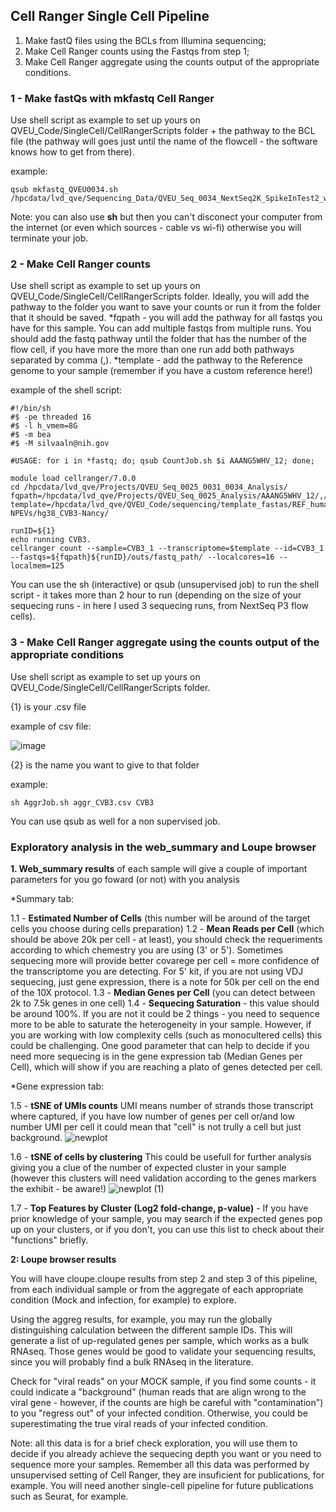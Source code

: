 ## Cell Ranger Single Cell Pipeline

1. Make fastQ files using the BCLs from Illumina sequencing;
2. Make Cell Ranger counts using the Fastqs from step 1;
3. Make Cell Ranger aggregate using the counts output of the appropriate conditions. 

### 1 - Make fastQs with mkfastq Cell Ranger

Use shell script as example to set up yours on QVEU_Code/SingleCell/CellRangerScripts folder + the pathway to the BCL file (the pathway will goes just until the name of the flowcell - the software knows how to get from there). 

example: 

    qsub mkfastq_QVEU0034.sh /hpcdata/lvd_qve/Sequencing_Data/QVEU_Seq_0034_NextSeq2K_SpikeInTest2_withadaptors_3/221123_VH01023_12_AAANG3NHV
    
Note: you can also use **sh** but then you can't disconect your computer from the internet (or even which sources - cable vs wi-fi) otherwise you will terminate your job.

### 2 - Make Cell Ranger counts

Use shell script as example to set up yours on QVEU_Code/SingleCell/CellRangerScripts folder. Ideally, you will add the pathway to the folder you want to save your counts or run it from the folder that it should be saved.
*fqpath - you will add the pathway for all fastqs you have for this sample. You can add multiple fastqs from multiple runs. You should add the fastq pathway until the folder that has the number of the flow cell, if you have more the more than one run add both pathways separated by comma (,).
*template - add the pathway to the Reference genome to your sample (remember if you have a custom reference here!) 

example of the shell script: 

    #!/bin/sh
    #$ -pe threaded 16
    #$ -l h_vmem=8G
    #$ -m bea
    #$ -M silvaaln@nih.gov

    #USAGE: for i in *fastq; do; qsub CountJob.sh $i AAANG5WHV_12; done;

    module load cellranger/7.0.0
    cd /hpcdata/lvd_qve/Projects/QVEU_Seq_0025_0031_0034_Analysis/
    fqpath=/hpcdata/lvd_qve/Projects/QVEU_Seq_0025_Analysis/AAANG5WHV_12/,/hpcdata/lvd_qve/Projects/QVEU_Seq_0025and0031_Analysis/AAANGTJHV_12/,/hpcdata/lvd_qve/Projects/QVEU_Seq_0025_0031_0034_Analysis/AAANG3NHV_12
    template=/hpcdata/lvd_qve/QVEU_Code/sequencing/template_fastas/REF_human-NPEVs/hg38_CVB3-Nancy/

    runID=${1}
    echo running CVB3.
    cellranger count --sample=CVB3_1 --transcriptome=$template --id=CVB3_1 --fastqs=${fqpath}${runID}/outs/fastq_path/ --localcores=16 --localmem=125

You can use the sh (interactive) or qsub (unsupervised job) to run the shell script - it takes more than 2 hour to run (depending on the size of your sequecing runs - in here I used 3 sequecing runs, from NextSeq P3 flow cells).

### 3 - Make Cell Ranger aggregate using the counts output of the appropriate conditions

Use shell script as example to set up yours on QVEU_Code/SingleCell/CellRangerScripts folder.

{1} is your .csv file

example of csv file: 

![image](https://user-images.githubusercontent.com/97693929/205693790-6f5aeeab-2ddb-40f4-8265-361541d6a541.png)


{2} is the name you want to give to that folder

example:

    sh AggrJob.sh aggr_CVB3.csv CVB3

You can use qsub as well for a non supervised job. 

### Exploratory analysis in the web_summary and Loupe browser

**1. Web_summary results** of each sample will give a couple of important parameters for you go foward (or not) with you analysis

*Summary tab:

  1.1 - **Estimated Number of Cells** (this number will be around of the target cells you choose during cells preparation)
  1.2 - **Mean Reads per Cell** (which should be above 20k per cell - at least), you should check the requeriments according to which chemestry you are using (3' or 5'). Sometimes sequecing more will provide better covarege per cell = more confidence of the transcriptome you are detecting. For 5' kit, if you are not using VDJ sequecing, just gene expression, there is a note for 50k per cell on the end of the 10X protocol. 
  1.3 - **Median Genes per Cell** (you can detect between 2k to 7.5k genes in one cell)
  1.4 - **Sequecing Saturation** - this value should be around 100%. If you are not it could be 2 things - you need to sequence more to be able to saturate the heterogeneity in your sample. However, if you are working with low complexity cells (such as monocultered cells) this could be challenging. One good parameter that can help to decide if you need more sequecing is in the gene expression tab (Median Genes per Cell), which will show if you are reaching a plato of genes detected per cell. 
    
*Gene expression tab:
 
  1.5 - **tSNE of UMIs counts** UMI means number of strands those transcript where captured, if you have low number of genes per cell or/and low number UMI per cell it could mean that "cell" is not trully a cell but just background. 
    ![newplot](https://user-images.githubusercontent.com/97693929/205698722-ec53945d-dd56-40ff-9c13-253dec20fa07.png)

  1.6 - **tSNE of cells by clustering** This could be usefull for further analysis giving you a clue of the number of expected cluster in your sample (however this clusters will need validation according to the genes markers the exhibit - be aware!)
  ![newplot (1)](https://user-images.githubusercontent.com/97693929/205700478-d76fe044-79c4-44fa-b70a-7e0edba2f5b3.png)
  
  1.7 - **Top Features by Cluster (Log2 fold-change, p-value)** - If you have prior knowledge of your sample, you may search if the expected genes pop up on your clusters, or if you don't, you can use this list to check about their "functions" briefly. 

**2: Loupe browser results**

You will have cloupe.cloupe results from step 2 and step 3 of this pipeline, from each individual sample or from the aggregate of each appropriate condition (Mock and infection, for example) to explore.

Using the aggreg results, for example, you may run the globally distinguishing calculation between the different sample IDs. This will generate a list of up-regulated genes per sample, which works as a bulk RNAseq. Those genes would be good to validate your sequencing results, since you will probably find a bulk RNAseq in the literature. 

Check for "viral reads" on your MOCK sample, if you find some counts - it could indicate a "background" (human reads that are align wrong to the viral gene - however, if the counts are high be careful with "contamination") to you "regress out" of your infected condition. Otherwise, you could be superestimating the true viral reads of your infected condition. 


Note: all this data is for a brief check exploration, you will use them to decide if you already achieve the sequecing depth you want or you need to sequence more your samples. Remember all this data was performed by unsupervised setting of Cell Ranger, they are insuficient for publications, for example. You will need another single-cell pipeline for future publications such as Seurat, for example.
